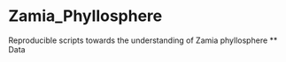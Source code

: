 # Zamia_Phyllosphere
Reproducible scripts towards the understanding of Zamia phyllosphere
  ** Data
